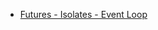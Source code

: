 - [Futures - Isolates - Event Loop](https://www.didierboelens.com/2019/01/futures-isolates-event-loop/)

